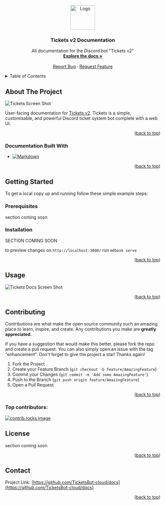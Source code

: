 <!-- Improved compatibility of back to top link: See: https://github.com/othneildrew/Best-README-Template/pull/73 -->
<a id="readme-top"></a>



<!-- PROJECT SHIELDS -->
<!--
*** I'm using markdown "reference style" links for readability.
*** Reference links are enclosed in brackets [ ] instead of parentheses ( ).
*** See the bottom of this document for the declaration of the reference variables
*** for contributors-url, forks-url, etc. This is an optional, concise syntax you may use.
*** https://www.markdownguide.org/basic-syntax/#reference-style-links
-->
<!-- [![Contributors][contributors-shield]][contributors-url]
[![Forks][forks-shield]][forks-url]
[![Stargazers][stars-shield]][stars-url]
[![Issues][issues-shield]][issues-url]
[![project_license][license-shield]][license-url] -->


<!--FIX -->

<!-- PROJECT LOGO -->
<br />
<div align="center">
  <a href="https://github.com/TicketsBot-cloud/docs">
    <img src="/src/img/tickets_docs_readme_logo.webp" alt="Logo" width="80" height="80">
  </a>

<h3 align="center">Tickets v2 Documentation</h3>

  <p align="center">
    All documentation for the Discord bot "Tickets v2"
    <br />
    <a href="https://docs.ticketsbot.cloud/"><strong>Explore the docs »</strong></a>
    <br />
    <br />
    <a href="https://github.com/TicketsBot-cloud/docs/issues/new?labels=bug&template=bug-report---.md">Report Bug</a>
    &middot;
    <a href="https://github.com/TicketsBot-cloud/docs/issues/new?labels=enhancement&template=feature-request---.md">Request Feature</a>
  </p>
</div>



<!-- TABLE OF CONTENTS -->
<details>
  <summary>Table of Contents</summary>
  <ol>
    <li>
      <a href="#about-the-project">About The Project</a>
      <ul>
        <li><a href="#built-with">Documentation Built With</a></li>
      </ul>
    </li>
    <li>
      <a href="#getting-started">Getting Started</a>
      <ul>
        <li><a href="#prerequisites">Prerequisites</a></li>
        <li><a href="#installation">Installation</a></li>
      </ul>
    </li>
    <li><a href="#usage">Usage</a></li>
    <li><a href="#contributing">Contributing</a></li>
    <li><a href="#license">License</a></li>
    <li><a href="#contact">Contact</a></li>
  </ol>
</details>



<!-- ABOUT THE PROJECT -->
## About The Project

![Tickets Screen Shot](/src/img/tickets_docs_readme_intro.webp)

User-facing documentation for [Tickets v2](https://ticketsbot.cloud). Tickets is a simple, customisable, and powerful Discord ticket system bot complete with a web UI.


<p align="right">(<a href="#readme-top">back to top</a>)</p>



### Documentation Built With

* [![Markdown][Markdown.org]][Markdown-url]


<p align="right">(<a href="#readme-top">back to top</a>)</p>



<!-- GETTING STARTED -->
## Getting Started

To get a local copy up and running follow these simple example steps:

### Prerequisites

section coming soon

### Installation

SECTION COMING SOON

to preview changes on `http://localhost:3000/` run `mdbook serve`

<p align="right">(<a href="#readme-top">back to top</a>)</p>



<!-- USAGE EXAMPLES -->
## Usage

![Tickets Docs Screen Shot](/src/img/tickets_docs_readme_usage.webp)


<p align="right">(<a href="#readme-top">back to top</a>)</p>



<!-- CONTRIBUTING -->
## Contributing

Contributions are what make the open source community such an amazing place to learn, inspire, and create. Any contributions you make are **greatly appreciated**.

If you have a suggestion that would make this better, please fork the repo and create a pull request. You can also simply open an issue with the tag "enhancement".
Don't forget to give the project a star! Thanks again!

1. Fork the Project
2. Create your Feature Branch (`git checkout -b feature/AmazingFeature`)
3. Commit your Changes (`git commit -m 'Add some AmazingFeature'`)
4. Push to the Branch (`git push origin feature/AmazingFeature`)
5. Open a Pull Request


<p align="right">(<a href="#readme-top">back to top</a>)</p>

### Top contributors:

<a href="https://github.com/TicketsBot-cloud/docs/graphs/contributors">
  <img src="https://contrib.rocks/image?repo=TicketsBot-cloud/docs" alt="contrib.rocks image" />
</a>



<!-- LICENSE -->
## License

section coming soon

<p align="right">(<a href="#readme-top">back to top</a>)</p>



<!-- CONTACT -->
## Contact

Project Link: [https://github.com/TicketsBot-cloud/docs](https://github.com/TicketsBot-cloud/docs)

<p align="right">(<a href="#readme-top">back to top</a>)</p>




<!-- MARKDOWN LINKS & IMAGES -->
<!-- https://www.markdownguide.org/basic-syntax/#reference-style-links -->
[contributors-shield]: https://img.shields.io/github/contributors/TicketsBot-cloud/docs.svg?style=for-the-badge
[contributors-url]: https://github.com/TicketsBot-cloud/docs/graphs/contributors
[forks-shield]: https://img.shields.io/github/forks/TicketsBot-cloud/docs.svg?style=for-the-badge
[forks-url]: https://github.com/TicketsBot-cloud/docs/network/members
[stars-shield]: https://img.shields.io/github/stars/TicketsBot-cloud/docs.svg?style=for-the-badge
[stars-url]: https://github.com/TicketsBot-cloud/docs/stargazers
[issues-shield]: https://img.shields.io/github/issues/TicketsBot-cloud/docs.svg?style=for-the-badge
[issues-url]: https://github.com/TicketsBot-cloud/docs/issues
[Markdown.org]: https://img.shields.io/badge/markdown-000000?style=for-the-badge&logo=markdown&logoColor=white
[Markdown-url]: https://www.markdownguide.org/
[Docker]: https://img.shields.io/badge/docker-2496ED?style=for-the-badge&logo=docker&logoColor=white
[Docker-url]: https://www.docker.com/
